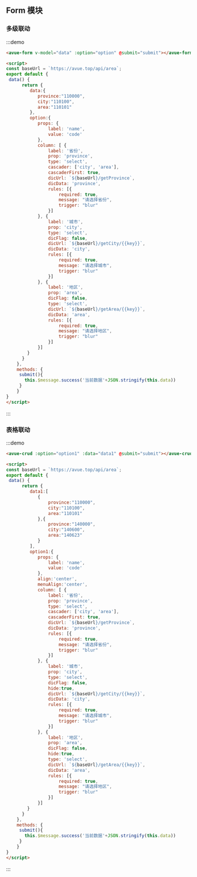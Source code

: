 <script>
const baseUrl = `https://avue.top/api/area`;
export default {
 data() {
      return {
         data:{
            province:"110000",
            city:"110100",
            area:"110101"
         },
        data1:[
            {
                province:"110000",
                city:"110100",
                area:"110101"
            },{
                province:"140000",
                city:"140600",
                area:"140623"
            }
         ],
         option:{
            props: {
                label: 'name',
                value: 'code'
            },
            column: [ {
                label: '省份',
                prop: 'province',
                type: 'select',
                cascader: ['city', 'area'],
                cascaderFirst: true,
                dicUrl: `${baseUrl}/getProvince`,
                dicData: 'province',
                rules: [{
                    required: true,
                    message: "请选择省份",
                    trigger: "blur"
                }]
            }, {
                label: '城市',
                prop: 'city',
                type: 'select',
                dicFlag: false,
                dicUrl: `${baseUrl}/getCity/{{key}}`,
                dicData: 'city',
                rules: [{
                    required: true,
                    message: "请选择城市",
                    trigger: "blur"
                }]
            }, {
                label: '地区',
                prop: 'area',
                dicFlag: false,
                type: 'select',
                dicUrl: `${baseUrl}/getArea/{{key}}`,
                dicData: 'area',
                rules: [{
                    required: true,
                    message: "请选择地区",
                    trigger: "blur"
                }]
            }]
        },
        option1:{
            props: {
                label: 'name',
                value: 'code'
            },
            align:'center',
            menuAlign:'center',
            column: [ {
                label: '省份',
                prop: 'province',
                type: 'select',
                cascader: ['city', 'area'],
                cascaderFirst: true,
                dicUrl: `${baseUrl}/getProvince`,
                dicData: 'province',
                rules: [{
                    required: true,
                    message: "请选择省份",
                    trigger: "blur"
                }]
            }, {
                label: '城市',
                prop: 'city',
                type: 'select',
                dicFlag: false,
                hide:true,
                dicUrl: `${baseUrl}/getCity/{{key}}`,
                dicData: 'city',
                rules: [{
                    required: true,
                    message: "请选择城市",
                    trigger: "blur"
                }]
            }, {
                label: '地区',
                prop: 'area',
                dicFlag: false,
                hide:true,
                type: 'select',
                dicUrl: `${baseUrl}/getArea/{{key}}`,
                dicData: 'area',
                rules: [{
                    required: true,
                    message: "请选择地区",
                    trigger: "blur"
                }]
            }]
        }
      }
    },
    methods: {
     submit(){
       this.$message.success('当前数据'+JSON.stringify(this.data))
     }
    }
}
</script>

<style>

</style>

## Form 模块



### 多级联动

:::demo 
```html
<avue-form v-model="data" :option="option" @submit="submit"></avue-form>

<script>
const baseUrl = `https://avue.top/api/area`;
export default {
 data() {
      return {
         data:{
            province:"110000",
            city:"110100",
            area:"110101"
         },
         option:{
            props: {
                label: 'name',
                value: 'code'
            },
            column: [ {
                label: '省份',
                prop: 'province',
                type: 'select',
                cascader: ['city', 'area'],
                cascaderFirst: true,
                dicUrl: `${baseUrl}/getProvince`,
                dicData: 'province',
                rules: [{
                    required: true,
                    message: "请选择省份",
                    trigger: "blur"
                }]
            }, {
                label: '城市',
                prop: 'city',
                type: 'select',
                dicFlag: false,
                dicUrl: `${baseUrl}/getCity/{{key}}`,
                dicData: 'city',
                rules: [{
                    required: true,
                    message: "请选择城市",
                    trigger: "blur"
                }]
            }, {
                label: '地区',
                prop: 'area',
                dicFlag: false,
                type: 'select',
                dicUrl: `${baseUrl}/getArea/{{key}}`,
                dicData: 'area',
                rules: [{
                    required: true,
                    message: "请选择地区",
                    trigger: "blur"
                }]
            }]
        }
      }
    },
    methods: {
     submit(){
       this.$message.success('当前数据'+JSON.stringify(this.data))
     }
    }
}
</script>
```
:::


### 表格联动

:::demo 
```html
<avue-crud :option="option1" :data="data1" @submit="submit"></avue-crud>

<script>
const baseUrl = `https://avue.top/api/area`;
export default {
 data() {
      return {
         data1:[
            {
                province:"110000",
                city:"110100",
                area:"110101"
            },{
                province:"140000",
                city:"140600",
                area:"140623"
            }
         ],
         option1:{
            props: {
                label: 'name',
                value: 'code'
            },
            align:'center',
            menuAlign:'center',
            column: [ {
                label: '省份',
                prop: 'province',
                type: 'select',
                cascader: ['city', 'area'],
                cascaderFirst: true,
                dicUrl: `${baseUrl}/getProvince`,
                dicData: 'province',
                rules: [{
                    required: true,
                    message: "请选择省份",
                    trigger: "blur"
                }]
            }, {
                label: '城市',
                prop: 'city',
                type: 'select',
                dicFlag: false,
                hide:true,
                dicUrl: `${baseUrl}/getCity/{{key}}`,
                dicData: 'city',
                rules: [{
                    required: true,
                    message: "请选择城市",
                    trigger: "blur"
                }]
            }, {
                label: '地区',
                prop: 'area',
                dicFlag: false,
                hide:true,
                type: 'select',
                dicUrl: `${baseUrl}/getArea/{{key}}`,
                dicData: 'area',
                rules: [{
                    required: true,
                    message: "请选择地区",
                    trigger: "blur"
                }]
            }]
        }
      }
    },
    methods: {
     submit(){
       this.$message.success('当前数据'+JSON.stringify(this.data))
     }
    }
}
</script>
```
:::


